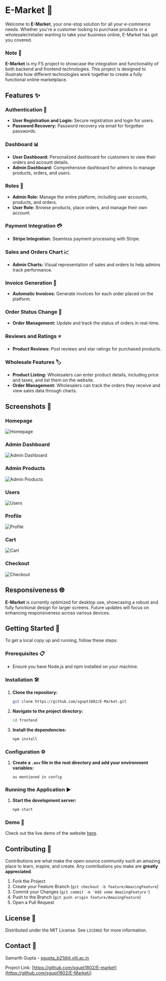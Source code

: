 # E-Market 🛒

Welcome to **E-Market**, your one-stop solution for all your e-commerce needs. Whether you're a customer looking to purchase products or a wholesaler/retailer wanting to take your business online, E-Market has got you covered.

### Note 📝

**E-Market** is my FS project to showcase the integration and functionality of both backend and frontend technologies. This project is designed to illustrate how different technologies work together to create a fully functional online marketplace.

## Features ✨

### Authentication 🔐
- **User Registration and Login:** Secure registration and login for users.
- **Password Recovery:** Password recovery via email for forgotten passwords.

### Dashboard 📊
- **User Dashboard:** Personalized dashboard for customers to view their orders and account details.
- **Admin Dashboard:** Comprehensive dashboard for admins to manage products, orders, and users.

### Roles 👥
- **Admin Role:** Manage the entire platform, including user accounts, products, and orders.
- **User Role:** Browse products, place orders, and manage their own account.

### Payment Integration 💳
- **Stripe Integration:** Seamless payment processing with Stripe.

### Sales and Orders Chart 📈
- **Admin Charts:** Visual representation of sales and orders to help admins track performance.

### Invoice Generation 🧾
- **Automatic Invoices:** Generate invoices for each order placed on the platform.

### Order Status Change 🔄
- **Order Management:** Update and track the status of orders in real-time.

### Reviews and Ratings ⭐
- **Product Reviews:** Post reviews and star ratings for purchased products.

### Wholesale Features 🏷️
- **Product Listing:** Wholesalers can enter product details, including price and taxes, and list them on the website.
- **Order Management:** Wholesalers can track the orders they receive and view sales data through charts.

## Screenshots 📸

### Homepage
![Homepage](screenshots/FrontPanel.png)

### Admin Dashboard
![Admin Dashboard](screenshots/adminDashboard.png)

### Admin Products
![Admin Products](screenshots/AdminOrders.png)

### Users
![Users](screenshots/users.png)

### Profile
![Profile](screenshots/profile.png)

### Cart
![Cart](screenshots/cart.png)

### Checkout
![Checkout](screenshots/checkouts.png)



## Responsiveness 🌐

**E-Market** is currently optimized for desktop use, showcasing a robust and fully functional design for larger screens. Future updates will focus on enhancing responsiveness across various devices.

## Getting Started 🚀

To get a local copy up and running, follow these steps:

### Prerequisites 📋
- Ensure you have Node.js and npm installed on your machine.

### Installation 🛠️

1. **Clone the repository:**
    ```sh
    git clone https://github.com/sgupt1802/E-Market.git
    ```
2. **Navigate to the project directory:**
    ```sh
    cd frontend
    ```
3. **Install the dependencies:**
    ```sh
    npm install
    ```

### Configuration ⚙️

1. **Create a `.env` file in the root directory and add your environment variables:**
    ```
    as mentioned in config
    ```

### Running the Application ▶️

1. **Start the development server:**
    ```sh
    npm start
    ```

### Demo 📍

Check out the live demo of the website [here](https://e-market-oe09.onrender.com/).

## Contributing 🤝

Contributions are what make the open-source community such an amazing place to learn, inspire, and create. Any contributions you make are **greatly appreciated**.

1. Fork the Project
2. Create your Feature Branch (`git checkout -b feature/AmazingFeature`)
3. Commit your Changes (`git commit -m 'Add some AmazingFeature'`)
4. Push to the Branch (`git push origin feature/AmazingFeature`)
5. Open a Pull Request

## License 📄

Distributed under the MIT License. See `LICENSE` for more information.

## Contact 📧

Samarth Gupta - [sgupta_b21@it.vjti.ac.in](mailto:sgupta_b21@it.vjti.ac.in)

Project Link: [https://github.com/sgupt1802/E-market](https://github.com/sgupt1802/E-Market/)
